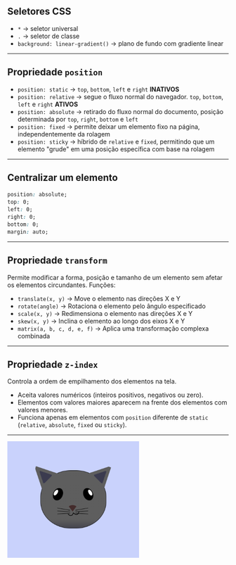 ## Seletores CSS

- `*` → seletor universal  
- `.` → seletor de classe  
- `background: linear-gradient()` → plano de fundo com gradiente linear  

---

## Propriedade `position`

- `position: static` → `top`, `bottom`, `left` e `right` **INATIVOS**  
- `position: relative` → segue o fluxo normal do navegador. `top`, `bottom`, `left` e `right` **ATIVOS**  
- `position: absolute` → retirado do fluxo normal do documento, posição determinada por `top`, `right`, `bottom` e `left`  
- `position: fixed` → permite deixar um elemento fixo na página, independentemente da rolagem  
- `position: sticky` → híbrido de `relative` e `fixed`, permitindo que um elemento "grude" em uma posição específica com base na rolagem  

---

## Centralizar um elemento

```css
position: absolute;
top: 0;
left: 0;
right: 0;
bottom: 0;
margin: auto;
```

---

## Propriedade `transform`

Permite modificar a forma, posição e tamanho de um elemento sem afetar os elementos circundantes. Funções:

- `translate(x, y)` → Move o elemento nas direções X e Y  
- `rotate(angle)` → Rotaciona o elemento pelo ângulo especificado  
- `scale(x, y)` → Redimensiona o elemento nas direções X e Y  
- `skew(x, y)` → Inclina o elemento ao longo dos eixos X e Y  
- `matrix(a, b, c, d, e, f)` → Aplica uma transformação complexa combinada  

---

## Propriedade `z-index`

Controla a ordem de empilhamento dos elementos na tela.

- Aceita valores numéricos (inteiros positivos, negativos ou zero).  
- Elementos com valores maiores aparecem na frente dos elementos com valores menores.  
- Funciona apenas em elementos com `position` diferente de `static` (`relative`, `absolute`, `fixed` ou `sticky`).  

---



<img src="cat.png" alt="Exemplo de Imagem" width="300">